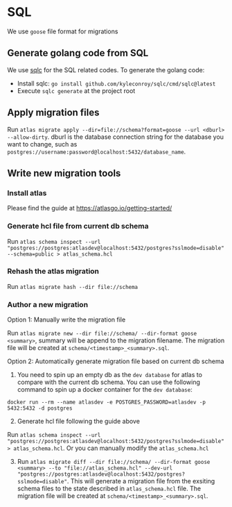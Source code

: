 # SQL

We use `goose` file format for migrations

## Generate golang code from SQL

We use [sqlc](https://github.com/kyleconroy/sqlc) for the SQL related codes. To generate the golang code:
- Install sqlc: `go install github.com/kyleconroy/sqlc/cmd/sqlc@latest`
- Execute `sqlc generate` at the project root

## Apply migration files

Run `atlas migrate apply --dir=file://schema?format=goose --url <dburl> --allow-dirty`. dburl is the database connection string for the database you want to change, such as `postgres://username:password@localhost:5432/database_name`.

## Write new migration tools

### Install atlas

Please find the guide at https://atlasgo.io/getting-started/

### Generate hcl file from current db schema

Run `atlas schema inspect --url "postgres://postgres:atlasdev@localhost:5432/postgres?sslmode=disable" --schema=public > atlas_schema.hcl`

### Rehash the atlas migration 

Run `atlas migrate hash --dir file://schema`

### Author a new migration

Option 1: Manually write the migration file

Run `atlas migrate new --dir file://schema/ --dir-format goose <summary>`, summary will be append to the migration filename. The migration file will be created at `schema/<timestamp>_<summary>.sql`.

Option 2: Automatically generate migration file based on current db schema

1. You need to spin up an empty db as the `dev database` for atlas to compare with the current db schema. You can use the following command to spin up a docker container for the `dev database`:
```
docker run --rm --name atlasdev -e POSTGRES_PASSWORD=atlasdev -p 5432:5432 -d postgres
```

2. Generate hcl file following the guide above

Run `atlas schema inspect --url "postgres://postgres:atlasdev@localhost:5432/postgres?sslmode=disable" > atlas_schema.hcl`. Or you can manually modify the `atlas_schema.hcl`


3. Run `atlas migrate diff --dir file://schema/ --dir-format goose <summary> --to "file://atlas_schema.hcl" --dev-url "postgres://postgres:atlasdev@localhost:5432/postgres?sslmode=disable"`. This will generate a migration file from the exsiting schema files to the state described in `atlas_schema.hcl` file. The migration file will be created at `schema/<timestamp>_<summary>.sql`.
